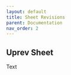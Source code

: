 ```yaml
---
layout: default
title: Sheet Revisions
parent: Documentation
nav_order: 2
---
```


## Uprev Sheet

Text
